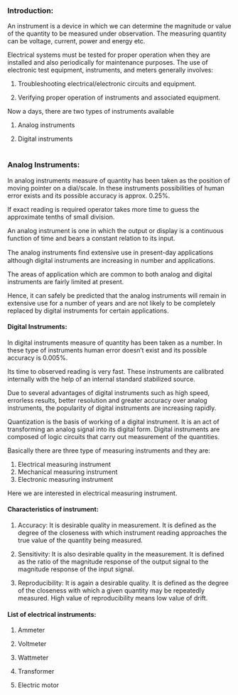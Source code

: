 ### Introduction:

An instrument is a device in which we can determine the magnitude or value of the quantity to be measured under observation. The measuring quantity can be voltage, current, power and energy etc. <br>

Electrical systems must be tested for proper operation when they are installed and also periodically for maintenance purposes. The use of electronic test equipment, instruments, and meters generally involves: <br>

1. Troubleshooting electrical/electronic circuits and equipment. <br>

2. Verifying proper operation of instruments and associated equipment. <br>

Now a days, there are two types of instruments available <br>

1. Analog instruments <br>

2. Digital instruments<br><br>

### Analog Instruments:

In analog instruments measure of quantity has been taken as the position of moving pointer on a dial/scale. In these instruments possibilities of human error exists and its possible accuracy is approx. 0.25%.<br>

If exact reading is required operator takes more time to guess the approximate tenths of small division. <br>

An analog instrument is one in which the output or display is a continuous function of time and bears a constant relation to its input. <br>

The analog instruments ﬁnd extensive use in present-day applications although digital instruments are increasing in number and applications. <br>

The areas of application which are common to both analog and digital instruments are fairly limited at present.<br>

Hence, it can safely be predicted that the analog instruments will remain in extensive use for a number of years and are not likely to be completely replaced by digital instruments for certain applications. <br>


#### Digital Instruments:

In digital instruments measure of quantity has been taken as a number. In these type of instruments human error doesn’t exist and its possible accuracy is 0.005%. <br>

Its time to observed reading is very fast. These instruments are calibrated internally with the help of an internal standard stabilized source. <br>

Due to several advantages of digital instruments such as high speed, errorless results, better resolution and greater accuracy over analog instruments, the popularity of digital instruments are increasing rapidly. <br>

Quantization is the basis of working of a digital instrument. It is an act of transforming an analog signal into its digital form. Digital instruments are composed of logic circuits that carry out measurement of the quantities. <br>

Basically there are three type of measuring instruments and they are: <br>

1. Electrical measuring instrument<br>
2. Mechanical measuring instrument<br>
3. Electronic measuring instrument<br>

Here we are interested in electrical measuring instrument. <br>

#### Characteristics of instrument: <br>

1. Accuracy: It is desirable quality in measurement. It is defined as the degree of the closeness with which instrument reading approaches the true value of the quantity being measured. <br>

2. Sensitivity: It is also desirable quality in the measurement. It is defined as the ratio of the magnitude response of the output signal to the magnitude response of the input signal.<br>

3. Reproducibility: It is again a desirable quality. It is defined as the degree of the closeness with which a given quantity may be repeatedly measured. High value of reproducibility means low value of drift. <br>

#### List of electrical instruments:

1. Ammeter <br>

2. Voltmeter <br>

3. Wattmeter <br>

4. Transformer <br>

5. Electric motor  <br>